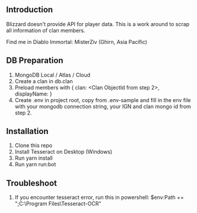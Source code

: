 ## Introduction

Blizzard doesn't provide API for player data. This is a work around to scrap all information of clan members.

Find me in Diablo Immortal:
MisterZiv (Ghirn, Asia Pacific)

## DB Preparation

1. MongoDB Local / Atlas / Cloud
2. Create a clan in db.clan
3. Preload members with { clan: <Clan ObjectId from step 2>, displayName: <Member Name> }
4. Create .env in project root, copy from .env-sample and fill in the env file with your mongodb connection string, your IGN and clan mongo id from step 2.

## Installation

1. Clone this repo
2. Install Tesseract on Desktop (Windows)
3. Run yarn install
4. Run yarn run:bot

## Troubleshoot

1. If you encounter tesseract error, run this in powershell: $env:Path += ";C:\Program Files\Tesseract-OCR"
